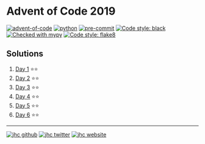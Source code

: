 # Advent of Code 2019

[![advent-of-code](https://img.shields.io/badge/Advent_of_Code-2019-F80046.svg?style=flat)](https://adventofcode.com/2019)
[![python](https://img.shields.io/badge/Python-3.9-3776AB.svg?style=flat&logo=python&logoColor=white)](https://www.python.org)
[![pre-commit](https://img.shields.io/badge/pre--commit-enabled-brightgreen?logo=pre-commit&logoColor=white)](https://github.com/pre-commit/pre-commit)
[![Code style: black](https://img.shields.io/badge/code%20style-black-000000.svg)](https://github.com/psf/black)
[![Checked with mypy](http://www.mypy-lang.org/static/mypy_badge.svg)](http://mypy-lang.org/)
[![Code style: flake8](https://img.shields.io/badge/code%20style-flake8-9C357B.svg)](https://flake8.pycqa.org/en/latest/)

## Solutions

1. [Day 1](challenges/01_challenge.py) ⭐⭐
1. [Day 2](challenges/02_challenge.py) ⭐⭐
1. [Day 3](challenges/03_challenge.py) ⭐⭐
1. [Day 4](challenges/04_challenge.py) ⭐⭐
1. [Day 5](challenges/05_challenge.py) ⭐⭐
1. [Day 6](challenges/06_challenge.py) ⭐⭐

---

[![jhc github](https://img.shields.io/badge/GitHub-jhrcook-181717.svg?style=flat&logo=github)](https://github.com/jhrcook)
[![jhc twitter](https://img.shields.io/badge/Twitter-@JoshDoesA-00aced.svg?style=flat&logo=twitter)](https://twitter.com/JoshDoesa)
[![jhc website](https://img.shields.io/badge/Website-Joshua_Cook-5087B2.svg?style=flat&logo=telegram)](https://joshuacook.netlify.app)
